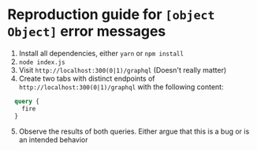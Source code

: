 # Reproduction guide for `[object Object]` error messages

1. Install all dependencies, either `yarn` or `npm install`
2. `node index.js`
3. Visit `http://localhost:300(0|1)/graphql` (Doesn't really matter)
4. Create two tabs with distinct endpoints of `http://localhost:300(0|1)/graphql` with the following content:
  ```graphql
    query {
      fire
    }
  ```
5. Observe the results of both queries. Either argue that this is a bug or is an intended behavior
